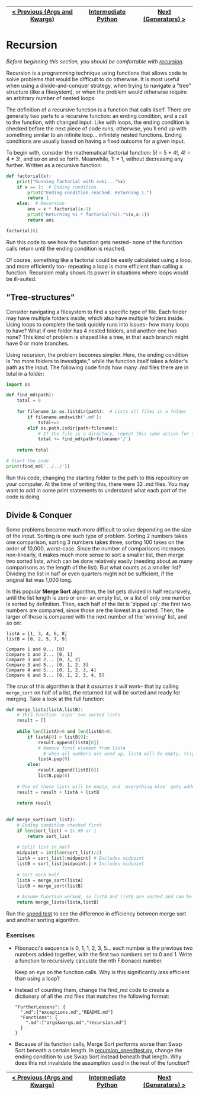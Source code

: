 |[< Previous (Args and Kwargs)](argskwargs.md) | [Intermediate Python](../README.md)| [Next (Generators) >](generators.md) |
|----|----|----|

# Recursion

_Before beginning this section, you should be comfortable with [recursion](recursion.md)._

Recursion is a programming technique using functions that allows code to solve problems that would be difficult to do otherwise. It is most useful when using a divide-and-conquer strategy, when trying to navigate a "tree" structure (like a filesystem), or when the problem would otherwise require an arbitrary number of nested loops.

The definition of a recursive function is a function that calls itself. There are generally two parts to a recursive function: an ending condition, and a call to the function, with changed input. Like with loops, the ending condition is checked before the next piece of code runs; otherwise, you'll end up with something similar to an infinite loop... infinitely nested functions. Ending conditions are usually based on having a fixed outcome for a given input.

To begin with, consider the mathematical factorial function: 5! = 5 * 4!, 4! = 4 * 3!, and so on and so forth. Meanwhile, 1! = 1, without decreasing any further. Written as a recursive function:
```python
def factorial(x):
    print("Running factorial with x=%i..."%x)
    if x == 1:  # Ending condition
        print("Ending condition reached. Returning 1.")
        return 1
    else:  # Recursion
        ans = x * factorial(x-1)
        print("Returning %i * factorial(%i)."%(x,x-1))
        return ans

factorial(6)
```
Run this code to see how the function gets nested- none of the function calls return until the ending condition is reached.

Of course, something like a factorial could be easily calculated using a loop, and more efficiently too- repeating a loop is more efficient than calling a function.
Recursion really shows its power in situations where loops would be ill-suited.

## "Tree-structures"

Consider navigating a filesystem to find a specific type of file. Each folder may have multiple folders inside, which also have multiple folders inside. Using loops to complete the task quickly runs into issues- how many loops to have? What if one folder has 4 nested folders, and another one has none? This kind of problem is shaped like a tree, in that each branch might have 0 or more branches.

Using recursion, the problem becomes simpler. Here, the ending condition is "no more folders to investigate," while the function itself takes a folder's path as the input. The following code finds how many .md files there are in total in a folder:
```python
import os

def find_md(path):
    total = 0
    
    for filename in os.listdir(path):  # Lists all files in a folder
        if filename.endswith('.md'):
            total+=1
        elif os.path.isdir(path+filename):
            # If the file is a directory, repeat this same action for that folder
            total += find_md(path+filename+'/')
            
    return total

# Start the code
print(find_md('../../'))
```
Run this code, changing the starting folder to the path to this repository on your computer. At the time of writing this, there were 32 .md files. You may want to add in some print statements to understand what each part of the code is doing.

## Divide & Conquer
Some problems become much more difficult to solve depending on the size of the input. Sorting is one such type of problem. Sorting 2 numbers takes one comparison, sorting 3 numbers takes three, sorting 100 takes on the order of 10,000, worst-case.
Since the number of comparisons increases non-linearly, it makes much more sense to sort a smaller list, then merge two sorted lists, which can be done relatively easily (needing about as many comparisons as the length of the list). But what counts as a smaller list?
Dividing the list in half or even quarters might not be sufficient, if the original list was 1,000 long.

In this popular **Merge Sort** algorithm, the list gets divided in half recursively, until the list length is zero or one- an empty list, or a list of only one number is sorted by definition.
Then, each half of the list is 'zipped up': the first two numbers are compared, since those are the lowest in a sorted. Then, the larger of those is compared with the next number of the 'winning' list, and so on:
```
listA = [1, 3, 4, 6, 8]
listB = [0, 2, 5, 7, 9]

Compare 1 and 0... [0]
Compare 1 and 2... [0, 1]
Compare 3 and 2... [0, 1, 2]
Compare 3 and 5... [0, 1, 2, 3]
Compare 4 and 5... [0, 1, 2, 3, 4]
Compare 6 and 5... [0, 1, 2, 3, 4, 5]
```
The crux of this algorithm is that it _assumes it will work_- that by calling `merge_sort` on half of a list, the returned list will be sorted and ready for merging. Take a look at the full function:
```python
def merge_lists(listA,listB):
    # This function 'zips' two sorted lists
    result = []
    
    while len(listA)>0 and len(listB)>0:
        if listA[0] < listB[0]:
            result.append(listA[0])
            # Remove first element from listA
              # when all numbers are used up, listA will be empty, triggering end of loop
            listA.pop(0)
        else:
            result.append(listB[0])
            listB.pop(0)
		
    # One of these lists will be empty, and 'everything else' gets added to the end
    result = result + listA + listB
    
    return result
    
    
def merge_sort(sort_list):
    # Ending condition checked first
    if len(sort_list) < 2: #0 or 1
        return sort_list
        
    # Split list in half
    midpoint = int(len(sort_list)/2)
    listA = sort_list[:midpoint] # Excludes midpoint
    listB = sort_list[midpoint:] # Includes midpoint
    
    # Sort each half
    listA = merge_sort(listA)
    listB = merge_sort(listB)
    
    # Assume function worked, so listA and listB are sorted and can be merged
    return merge_lists(listA,listB)
```
Run the [speed test](recursion_speedtest.py) to see the difference in efficiency between merge sort and another sorting algorithm.

### Exercises

- Fibonacci's sequence is 0, 1, 1, 2, 3, 5... each number is the previous two numbers added together, with the first two numbers set to 0 and 1. Write a function to recursively calculate the nth Fibonacci number. 

  Keep an eye on the function calls. Why is this significantly _less_ efficient than using a loop?
  
- Instead of counting them, change the find_md code to create a dictionary of all the .md files that matches the following format:

  ```
  "FurtherLessons": {
    ".md":["exceptions.md","README.md"]
    "Functions": {
      ".md":["argskwargs.md","recursion.md"]
    }
  }
  ```
  
- Because of its function calls, Merge Sort performs worse than Swap Sort beneath a certain length. In [recursion_speedtest.py](recursion_speedtest.py), change the ending condition to use Swap Sort instead beneath that length. Why does this not invalidate the assumption used in the rest of the function?

|[< Previous (Args and Kwargs)](argskwargs.md) | [Intermediate Python](../README.md)| [Next (Generators) >](generators.md) |
|----|----|----|